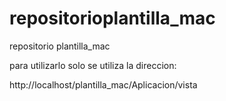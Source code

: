 repositorioplantilla_mac
=============

repositorio plantilla_mac

para utilizarlo solo se utiliza la direccion:

http://localhost/plantilla_mac/Aplicacion/vista
